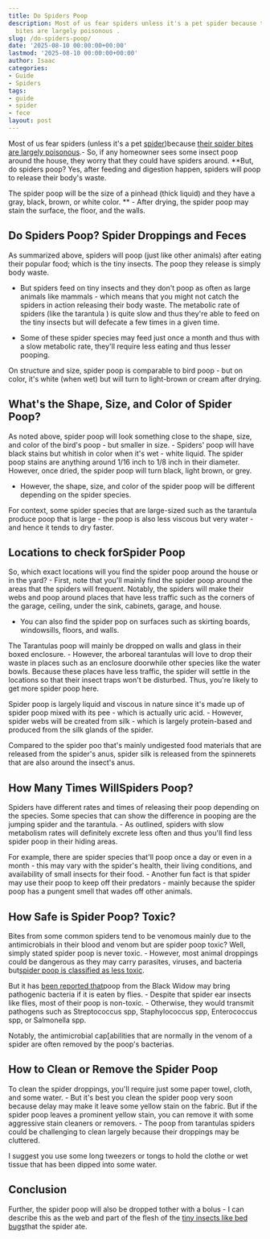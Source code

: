```yaml
---
title: Do Spiders Poop
description: Most of us fear spiders unless it's a pet spider because their spider
  bites are largely poisonous .
slug: /do-spiders-poop/
date: '2025-08-10 00:00:00+00:00'
lastmod: '2025-08-10 00:00:00+00:00'
author: Isaac
categories:
- Guide
- Spiders
tags:
- guide
- spider
- fece
layout: post
---
```

Most of us fear spiders (unless it's a pet [spider](https://pestpolicy.com/can-you-drown-a-spider/))because [their spider bites are largely poisonous](https://pestpolicy.com/spider-bite-vs-mosquito-bite/).- So, if any homeowner sees some insect poop around the house, they worry that they could have spiders around. **But, do spiders poop? Yes, after feeding and digestion happen, spiders will poop to release their body's waste.

The spider poop will be the size of a pinhead (thick liquid) and they have a gray, black, brown, or white color. ** - After drying, the spider poop may stain the surface, the floor, and the walls.

##  Do Spiders Poop? Spider Droppings and Feces

As summarized above, spiders will poop (just like other animals) after eating their popular food; which is the tiny insects. The poop they release is simply body waste.

- But spiders feed on tiny insects and they don't poop as often as large animals like mammals - which means that you might not catch the spiders in action releasing their body waste. The metabolic rate of spiders (like the tarantula ) is quite slow and thus they're able to feed on the tiny insects but will defecate a few times in a given time.

- Some of these spider species may feed just once a month and thus with a slow metabolic rate, they'll require less eating and thus lesser pooping.

On structure and size, spider poop is comparable to bird poop - but on color, it's white (when wet) but will turn to light-brown or cream after drying.

##  What's the Shape, Size, and Color of Spider Poop?

As noted above, spider poop will look something close to the shape, size, and color of the bird's poop - but smaller in size. - Spiders' poop will have black stains but whitish in color when it's wet - white liquid. The spider poop stains are anything around 1/16 inch to 1/8 inch in their diameter. However, once dried, the spider poop will turn black, light brown, or grey.

- However, the shape, size, and color of the spider poop will be different depending on the spider species.

For context, some spider species that are large-sized such as the tarantula produce poop that is large - the poop is also less viscous but very water - and hence it tends to dry faster.

##  Locations to check for**Spider Poop**

So, which exact locations will you find the spider poop around the house or in the yard? - First, note that you'll mainly find the spider poop around the areas that the spiders will frequent. Notably, the spiders will make their webs and poop around places that have less traffic such as the corners of the garage, ceiling, under the sink, cabinets, garage, and house.

- You can also find the spider pop on surfaces such as skirting boards, windowsills, floors, and walls.

The Tarantulas poop will mainly be dropped on walls and glass in their boxed enclosure. - However, the arboreal tarantulas will love to drop their waste in places such as an enclosure doorwhile other species like the water bowls. Because these places have less traffic, the spider will settle in the locations so that their insect traps won't be disturbed. Thus, you're likely to get more spider poop here.

Spider poop is largely liquid and viscous in nature since it's made up of spider poop mixed with its pee - which is actually uric acid. - However, spider webs will be created from silk - which is largely protein-based and produced from the silk glands of the spider.

Compared to the spider poo that's mainly undigested food materials that are released from the spider's anus, spider silk is released from the spinnerets that are also around the insect's anus.

##  How Many Times Will**Spiders Poop?**

Spiders have different rates and times of releasing their poop depending on the species. Some species that can show the difference in pooping are the jumping spider and the tarantula. - As outlined, spiders with slow metabolism rates will definitely excrete less often and thus you'll find less spider poop in their hiding areas.

For example, there are spider species that'll poop once a day or even in a month - this may vary with the spider's health, their living conditions, and availability of small insects for their food. - Another fun fact is that spider may use their poop to keep off their predators - mainly because the spider poop has a pungent smell that wades off other animals.

##  How Safe is Spider Poop? Toxic?

Bites from some common spiders tend to be venomous mainly due to the antimicrobials in their blood and venom but are spider poop toxic? Well, simply stated spider poop is never toxic. - However, most animal droppings could be dangerous as they may carry parasites, viruses, and bacteria but[spider poop is classified as less toxic](https://www.illinoispoisoncenter.org/my-child-ate-poop).

But it has [been reported that](https://www.pctonline.com/article/pct1013-spider-poop/)poop from the Black Widow may bring pathogenic bacteria if it is eaten by flies. - Despite that spider ear insects like flies, most of their poop is non-toxic. - Otherwise, they would transmit pathogens such as Streptococcus spp, Staphylococcus spp, Enterococcus spp, or Salmonella spp.

Notably, the antimicrobial cap[abilities that are normally in the venom of a spider are often removed by the poop's bacterias.

##  **How to Clean or Remove the Spider Poop**

To clean the spider droppings, you'll require just some paper towel, cloth, and some water. - But it's best you clean the spider poop very soon because delay may make it leave some yellow stain on the fabric. But if the spider poop leaves a prominent yellow stain, you can remove it with some aggressive stain cleaners or removers. - The poop from tarantulas spiders could be challenging to clean largely because their droppings may be cluttered.

I suggest you use some long tweezers or tongs to hold the clothe or wet tissue that has been dipped into some water.

##  Conclusion

Further, the spider poop will also be dropped tother with a bolus - I can describe this as the web and part of the flesh of the [tiny insects like bed bugs](https://pestpolicy.com/do-spiders-eat-bed-bugs/)that the spider ate.